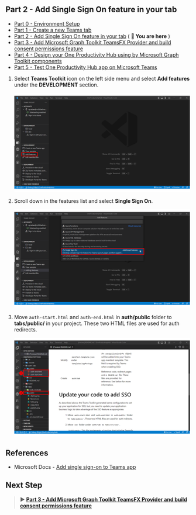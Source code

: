 ## Part 2 - Add Single Sign On feature in your tab

- [Part 0 - Environment Setup](00-Setup.md) 
- [Part 1 - Create a new Teams tab](01-Create_Teams_tab.md) 
- [Part 2 - Add Single Sign On feature in your tab](/Labs/02-Create_SSO_Feature.md) ( **📍 You are here** )
- [Part 3 - Add Microsoft Graph Toolkit TeamsFX Provider and build consent permissions feature](/Labs/03-Initialize_MGT_and_consent_permissions.md)
- [Part 4 - Design your One Productivity Hub using by Microsoft Graph Toolkit components](04-Design_your_tab_using_MGT_components.md)
- [Part 5 - Test One Productivity Hub app on Microsoft Teams](05-Test_your_tab.md)

1. Select **Teams Toolkit** icon on the left side menu and select **Add features** under the **DEVELOPMENT** section.

   ![Single sign on feature](Images/TT-AuthFeature-1.png)

1. Scroll down in the features list and select **Single Sign On**.

   ![Single sign on feature](Images/TT-AuthFeature-2.png)

1. Move `auth-start.html` and `auth-end.html` in **auth/public** folder to **tabs/public/** in your project. These two HTML files are used for auth redirects.

   ![Single sign on feature](Images/TT-AuthFeature-3.png)

## References
- Microsoft Docs - [Add single sign-on to Teams app](https://docs.microsoft.com/en-us/microsoftteams/platform/toolkit/add-single-sign-on?tabs=typescript)

## Next Step
> ▶️ **[Part 3 - Add Microsoft Graph Toolkit TeamsFX Provider and build consent permissions feature](/Labs/03-Initialize_MGT_and_consent_permissions.md)**
